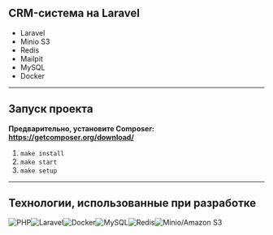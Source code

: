 ## CRM-система на Laravel

- Laravel
- Minio S3
- Redis
- Mailpit
- MySQL
- Docker

---

## Запуск проекта

**Предварительно, установите Composer: https://getcomposer.org/download/**

1. `make install`
2. `make start`
3. `make setup`

---

## Технологии, использованные при разработке

![PHP](https://img.shields.io/badge/php-%23777BB4.svg?style=for-the-badge&logo=php&logoColor=white)![Laravel](https://img.shields.io/badge/laravel-%23FF2D20.svg?style=for-the-badge&logo=laravel&logoColor=white)![Docker](https://img.shields.io/badge/docker-%230db7ed.svg?style=for-the-badge&logo=docker&logoColor=white)![MySQL](https://img.shields.io/badge/mysql-4479A1.svg?style=for-the-badge&logo=mysql&logoColor=white)![Redis](https://img.shields.io/badge/redis-%23DD0031.svg?style=for-the-badge&logo=redis&logoColor=white)![Minio/Amazon S3](https://img.shields.io/badge/Minio%20S3-FF9900?style=for-the-badge&logo=amazons3&logoColor=white)
